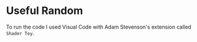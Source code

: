 # Useful Random
To run the code I used Visual Code with Adam Stevenson's extension called `Shader Toy`.